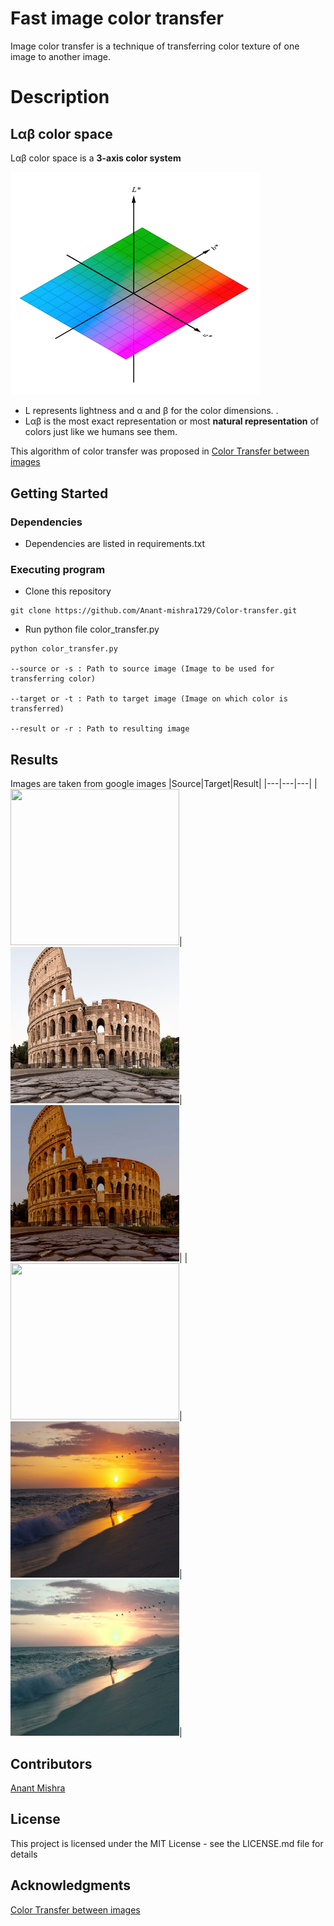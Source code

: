 # Fast image color transfer

Image color transfer is a technique of transferring color texture of one image to another image.

# Description

## Lαβ color space
Lαβ color space is a **3-axis color system** 

<img src = "lab-color-space.png" width = 400>

* L represents lightness and α and β for the color dimensions. .
* Lαβ is the most exact representation or most **natural representation** of colors just like we humans see them.

This algorithm of color transfer was proposed in 
<a href="https://www.cs.tau.ac.il/~turkel/imagepapers/ColorTransfer.pdf">Color Transfer between images</a>

## Getting Started

### Dependencies 

* Dependencies are listed in requirements.txt

### Executing program

* Clone this repository

```
git clone https://github.com/Anant-mishra1729/Color-transfer.git
```
* Run python file color_transfer.py
```
python color_transfer.py 

--source or -s : Path to source image (Image to be used for transferring color)

--target or -t : Path to target image (Image on which color is transferred)

--result or -r : Path to resulting image
```

## Results
Images are taken from google images
|Source|Target|Result|
|---|---|---|
|<img align = "center`" src = "source/evening.jpg" width = 270 height = 250>|<img align = "center`" src = "target/colosseum.jpg" width = 270 height = 250>|<img align = "center`" src = "result/evening_colosseum.jpg" width = 270 height = 250>|
|<img align = "center`" src = "source/beach.jpg" width = 270 height = 250>|<img align = "center`" src = "target/evening.jpg" width = 270 height = 250>|<img align = "center`" src = "result/beach_evening.jpg" width = 270 height = 250>|

## Contributors

<a href="https://github.com/Anant-mishra1729">Anant Mishra</a>

## License

This project is licensed under the MIT License - see the LICENSE.md file for details

## Acknowledgments
<a href="https://www.cs.tau.ac.il/~turkel/imagepapers/ColorTransfer.pdf">Color Transfer between images</a>
